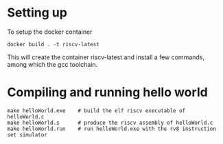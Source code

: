 # Setting up

To setup the docker container

```
docker build . -t riscv-latest
```

This will create the container riscv-latest and install a few commands, among
which the gcc toolchain.

# Compiling and running hello world

```
make helloWorld.exe    # build the elf riscv executable of helloWorld.c
make helloWorld.s      # produce the riscv assembly of helloWorld.c
make helloWorld.run    # run helloWorld.exe with the rv8 instruction set simulator
```
